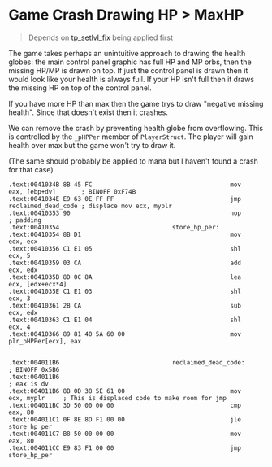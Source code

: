 Game Crash Drawing HP > MaxHP
===============================================================================

> Depends on [tp_setlvl_fix](../tp_setlvl_fix) being applied first

The game takes perhaps an unintuitive approach to drawing the health globes: the main control panel graphic has full HP and MP orbs, then the missing HP/MP is drawn on top. If just the control panel is drawn then it would look like your health is always full. If your HP isn't full then it draws the missing HP on top of the control panel.

If you have more HP than max then the game trys to draw "negative missing health". Since that doesn't exist then it crashes.

We can remove the crash by preventing health globe from overflowing. This is controlled by the `_pHPPer` member of `PlayerStruct`. The player will gain health over max but the game won't try to draw it.

(The same should probably be applied to mana but I haven't found a crash for that case)

```
.text:0041034B 8B 45 FC                                      mov     eax, [ebp+dv]       ; BINOFF 0xF74B
.text:0041034E E9 63 0E FF FF                                jmp     reclaimed_dead_code ; displace mov ecx, myplr 
.text:00410353 90                                            nop                         ; padding
.text:00410354                               store_hp_per:
.text:00410354 8B D1                                         mov     edx, ecx
.text:00410356 C1 E1 05                                      shl     ecx, 5
.text:00410359 03 CA                                         add     ecx, edx
.text:0041035B 8D 0C 8A                                      lea     ecx, [edx+ecx*4]
.text:0041035E C1 E1 03                                      shl     ecx, 3
.text:00410361 2B CA                                         sub     ecx, edx
.text:00410363 C1 E1 04                                      shl     ecx, 4
.text:00410366 89 81 40 5A 60 00                             mov     plr_pHPPer[ecx], eax


.text:004011B6                               reclaimed_dead_code:                   ; BINOFF 0x5B6
.text:004011B6                                                                      ; eax is dv
.text:004011B6 8B 0D 38 5E 61 00                             mov     ecx, myplr     ; This is displaced code to make room for jmp
.text:004011BC 3D 50 00 00 00                                cmp     eax, 80
.text:004011C1 0F 8E 8D F1 00 00                             jle     store_hp_per
.text:004011C7 B8 50 00 00 00                                mov     eax, 80
.text:004011CC E9 83 F1 00 00                                jmp     store_hp_per
```